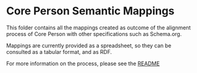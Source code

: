 # Core Person Semantic Mappings

This folder contains all the mappings created as outcome of the alignment process of Core Person with other specifications such as Schema.org.

Mappings are currently provided as a spreadsheet, so they can be consulted as a tabular format, and as RDF.

For more information on the process, please see the [README](../README.md)